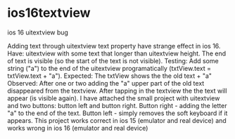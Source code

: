 # ios16textview
ios 16 uitextview bug

Adding text through uitextview text property have strange effect in ios 16.
Have: uitextview with some text that longer than uitextview height.
The end of text is visible (so the start of the text is not visible).
Testing: Add some string ("a") to the end of the uitextview programatically (txtView.text = txtView.text + "a").
Expected: The txtView shows the the old text + "a"
Observed: After one or two adding the "a" upper part of the old text disappeared from the textview.
After tapping in the textview the the text will appear (is visible again).
I have attached the small project with uitextview and two buttons: button left and button right.
Button right - adding the letter "a" to the end of the text.
Button left - simply removes the soft keyboard if it appears.
This project works correct in ios 15 (emulator and real device) and works wrong in ios 16 (emulator and real device)
